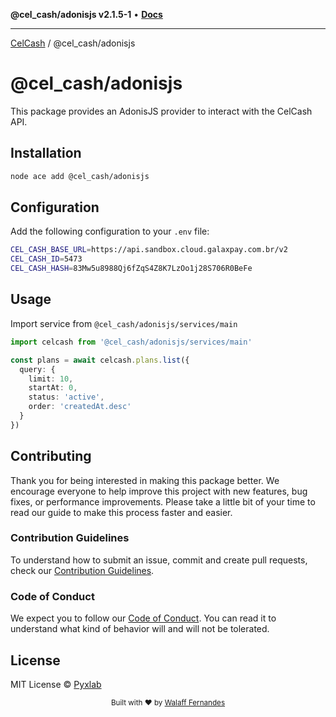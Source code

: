 **@cel_cash/adonisjs v2.1.5-1** • [**Docs**](modules.md)

***

[CelCash](../../README.md) / @cel\_cash/adonisjs

# @cel_cash/adonisjs

This package provides an AdonisJS provider to interact with the CelCash API.

## Installation

```bash
node ace add @cel_cash/adonisjs
```

## Configuration

Add the following configuration to your `.env` file:

```bash
CEL_CASH_BASE_URL=https://api.sandbox.cloud.galaxpay.com.br/v2
CEL_CASH_ID=5473
CEL_CASH_HASH=83Mw5u8988Qj6fZqS4Z8K7LzOo1j28S706R0BeFe
```

## Usage

Import service from `@cel_cash/adonisjs/services/main`

```typescript
import celcash from '@cel_cash/adonisjs/services/main'

const plans = await celcash.plans.list({
  query: {
    limit: 10,
    startAt: 0,
    status: 'active',
    order: 'createdAt.desc'
  }
})
```

## Contributing

Thank you for being interested in making this package better. We encourage everyone to help improve this project with new features, bug fixes, or performance improvements. Please take a little bit of your time to read our guide to make this process faster and easier.

### Contribution Guidelines

To understand how to submit an issue, commit and create pull requests, check our [Contribution Guidelines](/.github/CONTRIBUTING.md).

### Code of Conduct

We expect you to follow our [Code of Conduct](/.github/CODE_OF_CONDUCT.md). You can read it to understand what kind of behavior will and will not be tolerated.

## License

MIT License © [Pyxlab](https://github.com/Pyxlab)

<div align="center">
  <sub>Built with ❤︎ by <a href="https://github.com/lncitador">Walaff Fernandes</a>
</div>
